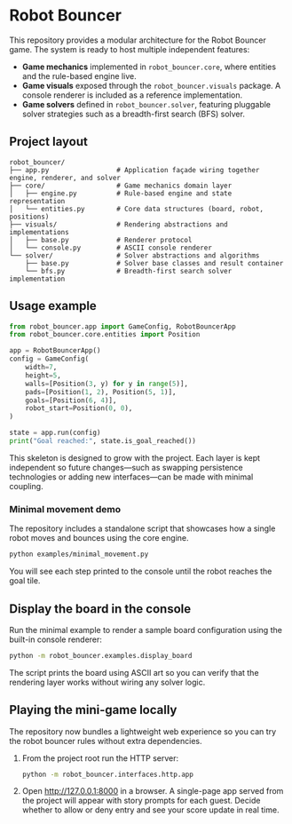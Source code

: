 # Robot Bouncer

This repository provides a modular architecture for the Robot Bouncer game. The system is ready to host
multiple independent features:

- **Game mechanics** implemented in `robot_bouncer.core`, where entities and the rule-based engine live.
- **Game visuals** exposed through the `robot_bouncer.visuals` package. A console renderer is included
  as a reference implementation.
- **Game solvers** defined in `robot_bouncer.solver`, featuring pluggable solver strategies such as a
  breadth-first search (BFS) solver.

## Project layout

```
robot_bouncer/
├── app.py                 # Application façade wiring together engine, renderer, and solver
├── core/                  # Game mechanics domain layer
│   ├── engine.py          # Rule-based engine and state representation
│   └── entities.py        # Core data structures (board, robot, positions)
├── visuals/               # Rendering abstractions and implementations
│   ├── base.py            # Renderer protocol
│   └── console.py         # ASCII console renderer
└── solver/                # Solver abstractions and algorithms
    ├── base.py            # Solver base classes and result container
    └── bfs.py             # Breadth-first search solver implementation
```

## Usage example

```python
from robot_bouncer.app import GameConfig, RobotBouncerApp
from robot_bouncer.core.entities import Position

app = RobotBouncerApp()
config = GameConfig(
    width=7,
    height=5,
    walls=[Position(3, y) for y in range(5)],
    pads=[Position(1, 2), Position(5, 1)],
    goals=[Position(6, 4)],
    robot_start=Position(0, 0),
)

state = app.run(config)
print("Goal reached:", state.is_goal_reached())
```

This skeleton is designed to grow with the project. Each layer is kept independent so future changes—such as swapping persistence technologies or adding new interfaces—can be made with minimal coupling.

### Minimal movement demo

The repository includes a standalone script that showcases how a single robot moves and bounces using the core engine.

```bash
python examples/minimal_movement.py
```

You will see each step printed to the console until the robot reaches the goal tile.
## Display the board in the console

Run the minimal example to render a sample board configuration using the built-in console renderer:

```bash
python -m robot_bouncer.examples.display_board
```

The script prints the board using ASCII art so you can verify that the rendering layer works without wiring any solver logic.

## Playing the mini-game locally

The repository now bundles a lightweight web experience so you can try the robot bouncer rules without extra dependencies.

1. From the project root run the HTTP server:

   ```bash
   python -m robot_bouncer.interfaces.http.app
   ```

2. Open <http://127.0.0.1:8000> in a browser. A single-page app served from the project will appear with story prompts for
   each guest. Decide whether to allow or deny entry and see your score update in real time.
